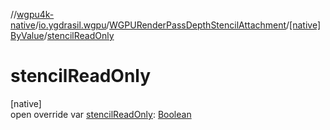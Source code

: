 //[wgpu4k-native](../../../../index.md)/[io.ygdrasil.wgpu](../../index.md)/[WGPURenderPassDepthStencilAttachment](../index.md)/[[native]ByValue](index.md)/[stencilReadOnly](stencil-read-only.md)

# stencilReadOnly

[native]\
open override var [stencilReadOnly](stencil-read-only.md): [Boolean](https://kotlinlang.org/api/core/kotlin-stdlib/kotlin/-boolean/index.html)
